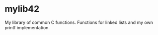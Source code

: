 # mylib42
My library of common C functions. Functions for linked lists and my own printf implementation.
